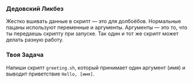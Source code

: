 ### Дедовский Ликбез

Жестко вшивать данные в скрипт — это для долбоёбов. Нормальные пацаны используют переменные и аргументы. Аргументы — это то, что ты передаешь скрипту при запуске. Так один и тот же скрипт может делать разную работу.

### Твоя Задача

Напиши скрипт `greeting.sh`, который принимает один аргумент (имя) и выводит приветствие `Hello, [имя]`.